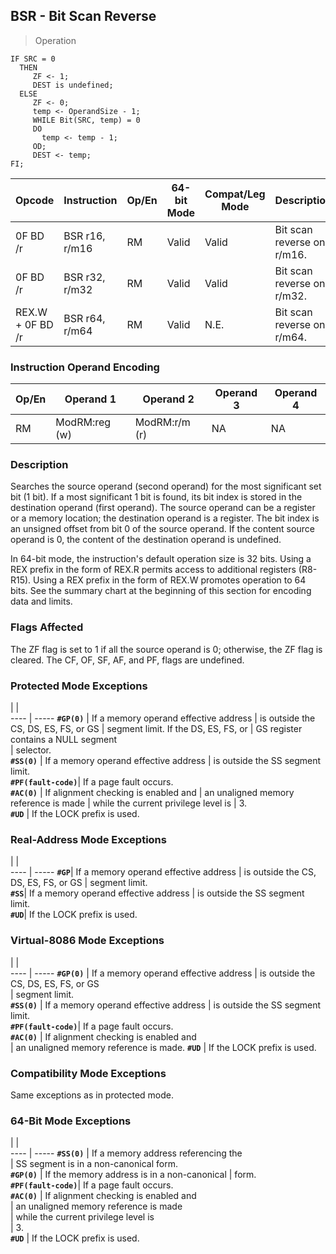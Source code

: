 ## BSR - Bit Scan Reverse

> Operation

``` slim
IF SRC = 0
  THEN
     ZF <- 1;
     DEST is undefined;
  ELSE
     ZF <- 0;
     temp <- OperandSize - 1;
     WHILE Bit(SRC, temp) = 0
     DO
       temp <- temp - 1;
     OD;
     DEST <- temp;
FI;

```

 Opcode          | Instruction   | Op/En| 64-bit Mode| Compat/Leg Mode| Description               
 ---  | --- | --- | --- | --- | ---
 0F BD /r        | BSR r16, r/m16| RM   | Valid      | Valid          | Bit scan reverse on r/m16.
 0F BD /r        | BSR r32, r/m32| RM   | Valid      | Valid          | Bit scan reverse on r/m32.
 REX.W + 0F BD /r| BSR r64, r/m64| RM   | Valid      | N.E.           | Bit scan reverse on r/m64.

### Instruction Operand Encoding
 Op/En| Operand 1    | Operand 2    | Operand 3| Operand 4
 ---  | --- | --- | --- | ---
 RM   | ModRM:reg (w)| ModRM:r/m (r)| NA       | NA       

### Description
Searches the source operand (second operand) for the most significant set bit
(1 bit). If a most significant 1 bit is found, its bit index is stored in the
destination operand (first operand). The source operand can be a register or
a memory location; the destination operand is a register. The bit index is an
unsigned offset from bit 0 of the source operand. If the content source operand
is 0, the content of the destination operand is undefined.

In 64-bit mode, the instruction's default operation size is 32 bits. Using a
REX prefix in the form of REX.R permits access to additional registers (R8-R15).
Using a REX prefix in the form of REX.W promotes operation to 64 bits. See the
summary chart at the beginning of this section for encoding data and limits.



### Flags Affected
The ZF flag is set to 1 if all the source operand is 0; otherwise, the ZF flag
is cleared. The CF, OF, SF, AF, and PF, flags are undefined.


### Protected Mode Exceptions
   | |  
---- | -----
 **``#GP(0)``**         | If a memory operand effective address
                | is outside the CS, DS, ES, FS, or GS 
                | segment limit. If the DS, ES, FS, or 
                | GS register contains a NULL segment  
                | selector.                            
 **``#SS(0)``**         | If a memory operand effective address
                | is outside the SS segment limit.     
 **``#PF(fault-code)``**| If a page fault occurs.              
 **``#AC(0)``**         | If alignment checking is enabled and 
                | an unaligned memory reference is made
                | while the current privilege level is 
                | 3.                                   
 **``#UD``**            | If the LOCK prefix is used.          

### Real-Address Mode Exceptions
   | |  
---- | -----
 **``#GP``**| If a memory operand effective address
    | is outside the CS, DS, ES, FS, or GS 
    | segment limit.                       
 **``#SS``**| If a memory operand effective address
    | is outside the SS segment limit.     
 **``#UD``**| If the LOCK prefix is used.          

### Virtual-8086 Mode Exceptions
   | |  
---- | -----
 **``#GP(0)``**         | If a memory operand effective address 
                | is outside the CS, DS, ES, FS, or GS  
                | segment limit.                        
 **``#SS(0)``**         | If a memory operand effective address 
                | is outside the SS segment limit.      
 **``#PF(fault-code)``**| If a page fault occurs.               
 **``#AC(0)``**         | If alignment checking is enabled and  
                | an unaligned memory reference is made.
 **``#UD``**            | If the LOCK prefix is used.           

### Compatibility Mode Exceptions
Same exceptions as in protected mode.


### 64-Bit Mode Exceptions
   | |  
---- | -----
 **``#SS(0)``**         | If a memory address referencing the        
                | SS segment is in a non-canonical form.     
 **``#GP(0)``**         | If the memory address is in a non-canonical
                | form.                                      
 **``#PF(fault-code)``**| If a page fault occurs.                    
 **``#AC(0)``**         | If alignment checking is enabled and       
                | an unaligned memory reference is made      
                | while the current privilege level is       
                | 3.                                         
 **``#UD``**            | If the LOCK prefix is used.                
